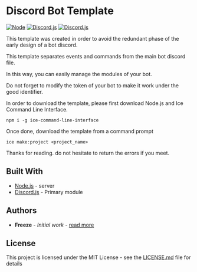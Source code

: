 # Discord Bot Template
[![Node](https://img.shields.io/badge/Node-v10.15.3-green.svg)](https://nodejs.org/fr/)
[![Discord.js](https://img.shields.io/badge/discord.js-11.4.2-blue.svg)](https://discord.js.org/#/docs/main/stable/general/welcome)
[![Discord.js](https://img.shields.io/badge/sass-1.19.11-ff63ae.svg)](https://sass-lang.com/)

This template was created in order to avoid the redundant phase of the early design of a bot discord.

This template separates events and commands from the main bot discord file.

In this way, you can easily manage the modules of your bot.

Do not forget to modify the token of your bot to make it work under the good identifier.

In order to download the template, please first download Node.js and Ice Command Line Interface.

```
npm i -g ice-command-line-interface
```

Once done, download the template from a command prompt
```
ice make:project <project_name>
```

Thanks for reading. do not hesitate to return the errors if you meet.

## Built With

* [Node.js](https://nodejs.org/fr/) - server
* [Discord.js](https://discord.js.org/) - Primary module

## Authors

* **Freeze** - *Initial work* - [read more](https://github.com/Freeze455)

## License

This project is licensed under the MIT License - see the [LICENSE.md](LICENSE.md) file for details
